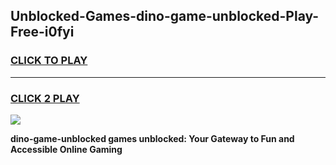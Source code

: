 
## Unblocked-Games-dino-game-unblocked-Play-Free-i0fyi
<h3>
<a href="https://premium76.site?title=dino-game-unblocked&ref=18A1">CLICK TO PLAY</a></h3>
<hr>

<h3>
<a href="https://premium76.site?title=dino-game-unblocked&ref=18A1">CLICK 2 PLAY</a>
  
</h3>

<a href="https://premium76.site?title=dino-game-unblocked&ref=18A1"><img src="https://clearcache.store/games.png"></a>


**dino-game-unblocked games unblocked: Your Gateway to Fun and Accessible Online Gaming**
